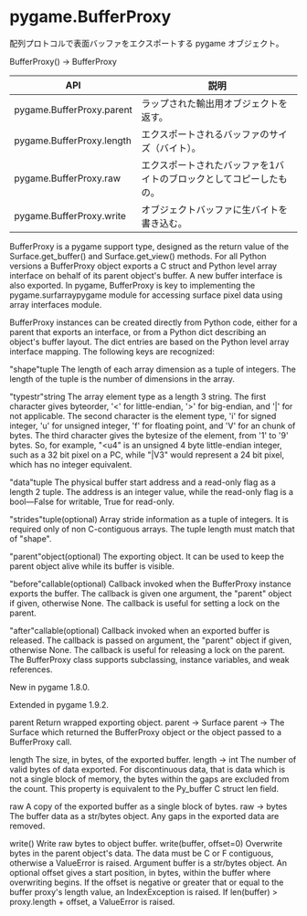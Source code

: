 # pygame.BufferProxy

配列プロトコルで表面バッファをエクスポートする pygame オブジェクト。

BufferProxy(<parent>) -> BufferProxy

|            API            |                                説明                                 |
| ------------------------- | ------------------------------------------------------------------- |
| pygame.BufferProxy.parent | ラップされた輸出用オブジェクトを返す。                              |
| pygame.BufferProxy.length | エクスポートされるバッファのサイズ（バイト）。                      |
| pygame.BufferProxy.raw    | エクスポートされたバッファを1バイトのブロックとしてコピーしたもの。 |
| pygame.BufferProxy.write  | オブジェクトバッファに生バイトを書き込む。                          |

BufferProxy is a pygame support type, designed as the return value of the Surface.get_buffer() and Surface.get_view() methods. For all Python versions a BufferProxy object exports a C struct and Python level array interface on behalf of its parent object's buffer. A new buffer interface is also exported. In pygame, BufferProxy is key to implementing the pygame.surfarraypygame module for accessing surface pixel data using array interfaces module.

BufferProxy instances can be created directly from Python code, either for a parent that exports an interface, or from a Python dict describing an object's buffer layout. The dict entries are based on the Python level array interface mapping. The following keys are recognized:

"shape"tuple
The length of each array dimension as a tuple of integers. The length of the tuple is the number of dimensions in the array.

"typestr"string
The array element type as a length 3 string. The first character gives byteorder, '<' for little-endian, '>' for big-endian, and '|' for not applicable. The second character is the element type, 'i' for signed integer, 'u' for unsigned integer, 'f' for floating point, and 'V' for an chunk of bytes. The third character gives the bytesize of the element, from '1' to '9' bytes. So, for example, "<u4" is an unsigned 4 byte little-endian integer, such as a 32 bit pixel on a PC, while "|V3" would represent a 24 bit pixel, which has no integer equivalent.

"data"tuple
The physical buffer start address and a read-only flag as a length 2 tuple. The address is an integer value, while the read-only flag is a bool—False for writable, True for read-only.

"strides"tuple(optional)
Array stride information as a tuple of integers. It is required only of non C-contiguous arrays. The tuple length must match that of "shape".

"parent"object(optional)
The exporting object. It can be used to keep the parent object alive while its buffer is visible.

"before"callable(optional)
Callback invoked when the BufferProxy instance exports the buffer. The callback is given one argument, the "parent" object if given, otherwise None. The callback is useful for setting a lock on the parent.

"after"callable(optional)
Callback invoked when an exported buffer is released. The callback is passed on argument, the "parent" object if given, otherwise None. The callback is useful for releasing a lock on the parent.
The BufferProxy class supports subclassing, instance variables, and weak references.

New in pygame 1.8.0.

Extended in pygame 1.9.2.

parent
Return wrapped exporting object.
parent -> Surface
parent -> <parent>
The Surface which returned the BufferProxy object or the object passed to a BufferProxy call.


length
The size, in bytes, of the exported buffer.
length -> int
The number of valid bytes of data exported. For discontinuous data, that is data which is not a single block of memory, the bytes within the gaps are excluded from the count. This property is equivalent to the Py_buffer C struct len field.


raw
A copy of the exported buffer as a single block of bytes.
raw -> bytes
The buffer data as a str/bytes object. Any gaps in the exported data are removed.


write()
Write raw bytes to object buffer.
write(buffer, offset=0)
Overwrite bytes in the parent object's data. The data must be C or F contiguous, otherwise a ValueError is raised. Argument buffer is a str/bytes object. An optional offset gives a start position, in bytes, within the buffer where overwriting begins. If the offset is negative or greater that or equal to the buffer proxy's length value, an IndexException is raised. If len(buffer) > proxy.length + offset, a ValueError is raised.



